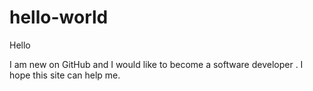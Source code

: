 # hello-world
Hello

I am new on GitHub and I would like to become a software developer . 
I hope this site can help me.
